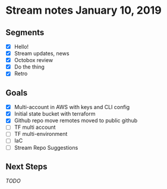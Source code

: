 # Stream notes January 10, 2019

## Segments

- [x] Hello!
- [x] Stream updates, news
- [x] Octobox review
- [x] Do the thing
- [x] Retro

## Goals

- [x] Multi-account in AWS with keys and CLI config
- [x] Initial state bucket with terraform
- [x] Github repo move remotes moved to public github
- [ ] TF multi account
- [ ] TF multi-environment
- [ ] IaC
- [ ] Stream Repo Suggestions

## Next Steps

_TODO_

